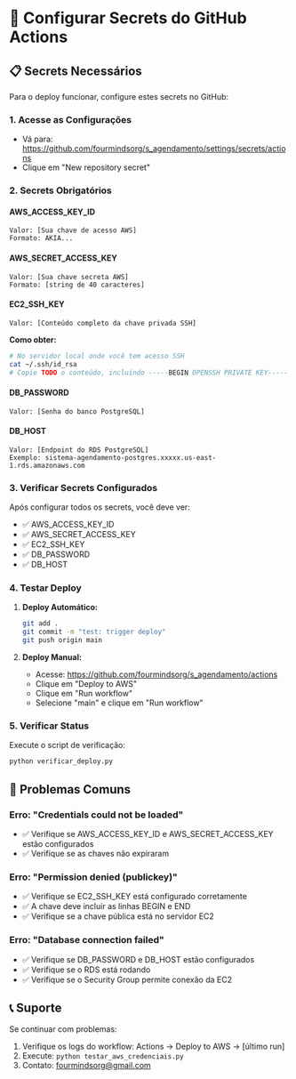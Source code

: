 # 🔐 Configurar Secrets do GitHub Actions

## 📋 Secrets Necessários

Para o deploy funcionar, configure estes secrets no GitHub:

### 1. Acesse as Configurações
- Vá para: https://github.com/fourmindsorg/s_agendamento/settings/secrets/actions
- Clique em "New repository secret"

### 2. Secrets Obrigatórios

#### **AWS_ACCESS_KEY_ID**
```
Valor: [Sua chave de acesso AWS]
Formato: AKIA...
```

#### **AWS_SECRET_ACCESS_KEY**
```
Valor: [Sua chave secreta AWS]
Formato: [string de 40 caracteres]
```

#### **EC2_SSH_KEY**
```
Valor: [Conteúdo completo da chave privada SSH]
```
**Como obter:**
```bash
# No servidor local onde você tem acesso SSH
cat ~/.ssh/id_rsa
# Copie TODO o conteúdo, incluindo -----BEGIN OPENSSH PRIVATE KEY----- e -----END OPENSSH PRIVATE KEY-----
```

#### **DB_PASSWORD**
```
Valor: [Senha do banco PostgreSQL]
```

#### **DB_HOST**
```
Valor: [Endpoint do RDS PostgreSQL]
Exemplo: sistema-agendamento-postgres.xxxxx.us-east-1.rds.amazonaws.com
```

### 3. Verificar Secrets Configurados

Após configurar todos os secrets, você deve ver:
- ✅ AWS_ACCESS_KEY_ID
- ✅ AWS_SECRET_ACCESS_KEY  
- ✅ EC2_SSH_KEY
- ✅ DB_PASSWORD
- ✅ DB_HOST

### 4. Testar Deploy

1. **Deploy Automático:**
   ```bash
   git add .
   git commit -m "test: trigger deploy"
   git push origin main
   ```

2. **Deploy Manual:**
   - Acesse: https://github.com/fourmindsorg/s_agendamento/actions
   - Clique em "Deploy to AWS"
   - Clique em "Run workflow"
   - Selecione "main" e clique em "Run workflow"

### 5. Verificar Status

Execute o script de verificação:
```bash
python verificar_deploy.py
```

## 🚨 Problemas Comuns

### Erro: "Credentials could not be loaded"
- ✅ Verifique se AWS_ACCESS_KEY_ID e AWS_SECRET_ACCESS_KEY estão configurados
- ✅ Verifique se as chaves não expiraram

### Erro: "Permission denied (publickey)"
- ✅ Verifique se EC2_SSH_KEY está configurado corretamente
- ✅ A chave deve incluir as linhas BEGIN e END
- ✅ Verifique se a chave pública está no servidor EC2

### Erro: "Database connection failed"
- ✅ Verifique se DB_PASSWORD e DB_HOST estão configurados
- ✅ Verifique se o RDS está rodando
- ✅ Verifique se o Security Group permite conexão da EC2

## 📞 Suporte

Se continuar com problemas:
1. Verifique os logs do workflow: Actions → Deploy to AWS → [último run]
2. Execute: `python testar_aws_credenciais.py`
3. Contato: fourmindsorg@gmail.com
